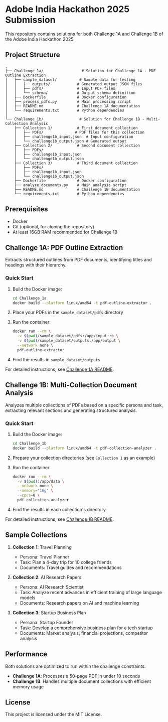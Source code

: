 # Adobe India Hackathon 2025 Submission

This repository contains solutions for both Challenge 1A and Challenge 1B of the Adobe India Hackathon 2025.

## Project Structure

```
.
├── Challenge_1a/                 # Solution for Challenge 1A - PDF Outline Extraction
│   ├── sample_dataset/          # Sample data for testing
│   │   ├── outputs/            # Generated output JSON files
│   │   ├── pdfs/               # Input PDF files
│   │   └── schema/             # Output schema definition
│   ├── Dockerfile              # Docker configuration
│   ├── process_pdfs.py         # Main processing script
│   ├── README.md               # Challenge 1A documentation
│   └── requirements.txt        # Python dependencies
│
└── Challenge_1b/                # Solution for Challenge 1B - Multi-Collection Analysis
    ├── Collection 1/           # First document collection
    │   ├── PDFs/              # PDF files for this collection
    │   ├── challenge1b_input.json  # Input configuration
    │   └── challenge1b_output.json # Generated output
    ├── Collection 2/           # Second document collection
    │   ├── PDFs/
    │   ├── challenge1b_input.json
    │   └── challenge1b_output.json
    ├── Collection 3/           # Third document collection
    │   ├── PDFs/
    │   ├── challenge1b_input.json
    │   └── challenge1b_output.json
    ├── Dockerfile              # Docker configuration
    ├── analyze_documents.py    # Main analysis script
    ├── README.md               # Challenge 1B documentation
    └── requirements.txt        # Python dependencies
```

## Prerequisites

- Docker
- Git (optional, for cloning the repository)
- At least 16GB RAM recommended for Challenge 1B

## Challenge 1A: PDF Outline Extraction

Extracts structured outlines from PDF documents, identifying titles and headings with their hierarchy.

### Quick Start

1. Build the Docker image:
   ```bash
   cd Challenge_1a
   docker build --platform linux/amd64 -t pdf-outline-extractor .
   ```

2. Place your PDFs in the `sample_dataset/pdfs` directory

3. Run the container:
   ```bash
   docker run --rm \
     -v $(pwd)/sample_dataset/pdfs:/app/input:ro \
     -v $(pwd)/sample_dataset/outputs:/app/output \
     --network none \
     pdf-outline-extractor
   ```

4. Find the results in `sample_dataset/outputs`

For detailed instructions, see [Challenge 1A README](Challenge_1a/README.md).

## Challenge 1B: Multi-Collection Document Analysis

Analyzes multiple collections of PDFs based on a specific persona and task, extracting relevant sections and generating structured analysis.

### Quick Start

1. Build the Docker image:
   ```bash
   cd Challenge_1b
   docker build --platform linux/amd64 -t pdf-collection-analyzer .
   ```

2. Prepare your collection directories (see `Collection 1` as an example)

3. Run the container:
   ```bash
   docker run --rm \
     -v $(pwd):/app/data \
     --network none \
     --memory="16g" \
     --cpus=8 \
     pdf-collection-analyzer
   ```

4. Find the results in each collection's directory

For detailed instructions, see [Challenge 1B README](Challenge_1b/README.md).

## Sample Collections

1. **Collection 1**: Travel Planning
   - Persona: Travel Planner
   - Task: Plan a 4-day trip for 10 college friends
   - Documents: Travel guides and recommendations

2. **Collection 2**: AI Research Papers
   - Persona: AI Research Scientist
   - Task: Analyze recent advances in efficient training of large language models
   - Documents: Research papers on AI and machine learning

3. **Collection 3**: Startup Business Plan
   - Persona: Startup Founder
   - Task: Develop a comprehensive business plan for a tech startup
   - Documents: Market analysis, financial projections, competitor analysis

## Performance

Both solutions are optimized to run within the challenge constraints:
- **Challenge 1A**: Processes a 50-page PDF in under 10 seconds
- **Challenge 1B**: Handles multiple document collections with efficient memory usage

## License

This project is licensed under the MIT License.
